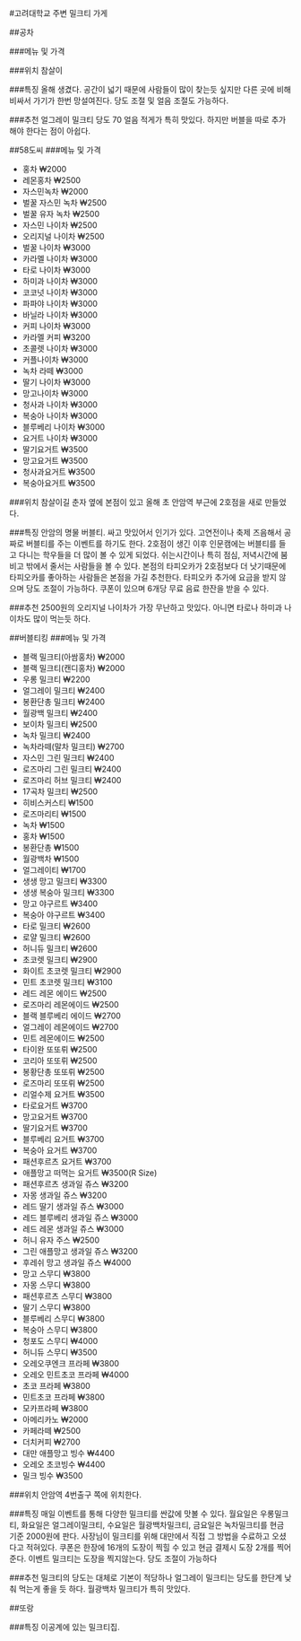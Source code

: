 #고려대학교 주변 밀크티 가게

##공차

###메뉴 및 가격
  
###위치
참살이 
 
###특징 
  올해 생겼다. 공간이 넓기 때문에 사람들이 많이 찾는듯 싶지만 다른 곳에 비해 비싸서 가기가 한번 망설여진다. 당도 조절 및 얼음 조절도 가능하다.
  
###추천
  얼그레이 밀크티 당도 70 얼음 적게가 특히 맛있다. 하지만 버블을 따로 추가해야 한다는 점이 아쉽다. 
  
##58도씨
###메뉴 및 가격
- 홍차 ₩2000
- 레몬홍차 ₩2500
- 자스민녹차 ₩2000
- 벌꿀 자스민 녹차 ₩2500
- 벌꿀 유자 녹차 ₩2500
- 자스민 나이차 ₩2500
- 오리지널 나이차 ₩2500
- 벌꿀 나이차 ₩3000
- 카라멜 나이차 ₩3000
- 타로 나이차 ₩3000
- 하미과 나이차 ₩3000
- 코코넛 나이차 ₩3000
- 파파야 나이차 ₩3000
- 바닐라 나이차 ₩3000
- 커피 나이차 ₩3000
- 카라멜 커피 ₩3200
- 초콜렛 나이차 ₩3000
- 커플나이차 ₩3000
- 녹차 라떼 ₩3000
- 딸기 나이차 ₩3000
- 망고나이차 ₩3000
- 청사과 나이차 ₩3000
- 복숭아 나이차 ₩3000
- 블루베리 나이차 ₩3000
- 요거트 나이차 ₩3000
- 딸기요거트 ₩3500
- 망고요거트 ₩3500
- 청사과요거트 ₩3500
- 복숭아요거트 ₩3500

###위치
  참살이길 춘자 옆에 본점이 있고 올해 초 안암역 부근에 2호점을 새로 만들었다.

###특징
  안암의 명물 버블티. 싸고 맛있어서 인기가 있다. 고연전이나 축제 즈음해서 공짜로 버블티를 주는 이벤트를 하기도 한다. 2호점이 생긴 이후 인문캠에는 버블티를 들고 다니는 학우들을 더 많이 볼 수 있게 되었다. 쉬는시간이나 특히 점심, 저녁시간에 붐비고 밖에서 줄서는 사람들을 볼 수 있다. 본점의 타피오카가 2호점보다 더 낫기때문에 타피오카를 좋아하는 사람들은 본점을 가길 추천한다. 타피오카 추가에 요금을 받지 않으며 당도 조절이 가능하다. 쿠폰이 있으며 6개당 무료 음료 한잔을 받을 수 있다. 
  
###추천
2500원의 오리지널 나이차가 가장 무난하고 맛있다. 아니면 타로나 하미과 나이차도 많이 먹는듯 하다.

  
##버블티킹
###메뉴 및 가격
- 블랙 밀크티(아쌈홍차) ₩2000
- 블랙 밀크티(캔디홍차) ₩2000
- 우롱 밀크티 ₩2200
- 얼그레이 밀크티 ₩2400
- 봉환단총 밀크티 ₩2400
- 월광백 밀크티 ₩2400
- 보이차 밀크티 ₩2500
- 녹차 밀크티 ₩2400
- 녹차라떼(말차 밀크티) ₩2700
- 자스민 그린 밀크티 ₩2400
- 로즈마리 그린 밀크티 ₩2400
- 로즈마리 허브 밀크티 ₩2400
- 17곡차 밀크티 ₩2500
- 히비스커스티 ₩1500
- 로즈마리티 ₩1500
- 녹차 ₩1500
- 홍차 ₩1500
- 봉환단총 ₩1500
- 월광백차 ₩1500
- 얼그레이티 ₩1700
- 생생 망고 밀크티 ₩3300
- 생생 복숭아 밀크티 ₩3300
- 망고 야구르트 ₩3400
- 복숭아 야구르트 ₩3400
- 타로 밀크티 ₩2600
- 로얄 밀크티 ₩2600
- 허니듀 밀크티 ₩2600
- 초코렛 밀크티 ₩2900
- 화이트 초코렛 밀크티 ₩2900
- 민트 초코렛 밀크티 ₩3100
- 레드 레몬 에이드 ₩2500
- 로즈마리 레몬에이드 ₩2500
- 블랙 블루베리 에이드 ₩2700
- 얼그레이 레몬에이드 ₩2700
- 민트 레몬에이드 ₩2500
- 타이완 또또뤼 ₩2500
- 코리아 또또뤼 ₩2500
- 봉황단총 또또뤼 ₩2500
- 로즈마리 또또뤼 ₩2500
- 리얼수제 요거트 ₩3500
- 타로요거트 ₩3700
- 망고요거트 ₩3700
- 딸기요거트 ₩3700
- 블루베리 요거트 ₩3700
- 복숭아 요거트 ₩3700
- 패션후르츠 요거트 ₩3700
- 애플망고 떠먹는 요거트 ₩3500(R Size)
- 패션후르츠 생과일 쥬스 ₩3200
- 자몽 생과일 쥬스 ₩3200
- 레드 딸기 생과일 쥬스 ₩3000
- 레드 블루베리 생과일 쥬스 ₩3000
- 레드 레몬 생과일 쥬스 ₩3000
- 허니 유자 주스 ₩2500
- 그린 애플망고 생과일 쥬스 ₩3200
- 후레쉬 망고 생과일 쥬스 ₩4000
- 망고 스무디 ₩3800
- 자몽 스무디 ₩3800
- 패션후르츠 스무디 ₩3800
- 딸기 스무디 ₩3800
- 블루베리 스무디 ₩3800
- 복숭아 스무디 ₩3800
- 청포도 스무디 ₩4000
- 허니듀 스무디 ₩3500
- 오레오쿠엔크 프라페 ₩3800
- 오레오 민트초코 프라페 ₩4000
- 초코 프라페 ₩3800
- 민트초코 프라페 ₩3800
- 모카프라페 ₩3800
- 아메리카노 ₩2000
- 카페라떼 ₩2500
- 더치커피 ₩2700
- 대만 애플망고 빙수 ₩4400
- 오레오 초코빙수 ₩4400
- 밀크 빙수 ₩3500

###위치
안암역 4번출구 쪽에 위치한다.
  
###특징
  매일 이벤트를 통해 다양한 밀크티를 싼값에 맛볼 수 있다.
  월요일은 우롱밀크티, 화요일은 얼그레이밀크티, 수요일은 월광백차밀크티, 금요일은 녹차밀크티를 현금 기준 2000원에 판다.
  사장님이 밀크티를 위해 대만에서 직접 그 방법을 수료하고 오셨다고 적혀있다.
  쿠폰은 한장에 16개의 도장이 찍힐 수 있고 현금 결제시 도장 2개를 찍어준다. 이벤트 밀크티는 도장을 찍지않는다. 
  당도 조절이 가능하다

###추천
  밀크티의 당도는 대체로 기본이 적당하나 얼그레이 밀크티는 당도를 한단계 낮춰 먹는게 좋을 듯 하다.
  월광백차 밀크티가 특히 맛있다.
  
##또랑

###특징
  이공계에 있는 밀크티집.

